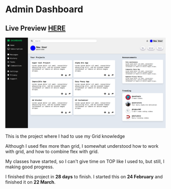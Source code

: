# Admin Dashboard
## Live Preview <a href="https://anaseig.github.io/admin-dashboard">HERE</a>

<img src="images/preview.png">

<p>This is the project where I had to use my Grid knowledge</p>
<p>Although I used flex more than grid, I somewhat understood how to work with grid, and how to combine flex with grid.</p>
<p>My classes have started, so I can't give time on TOP like I used to, but still, I making good progress.</p>

<p>I finished this project in <b>28 days</b> to finish. I started this on <b>24 February</b> and finished it on <b>22 March</b>.</p>
